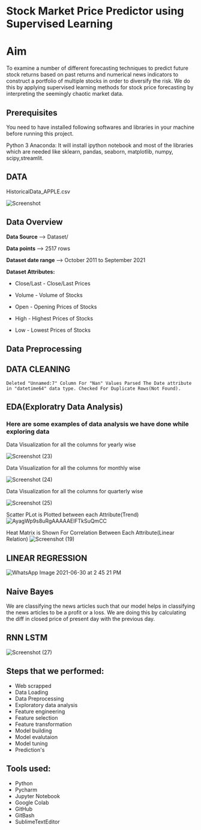 
# Stock Market Price Predictor using Supervised Learning
# Aim
To examine a number of different forecasting techniques to predict future stock returns based on past returns and numerical news indicators to construct a portfolio of multiple stocks in order to diversify the risk. We do this by applying supervised learning methods for stock price forecasting by interpreting the seemingly chaotic market data.

## Prerequisites

You need to have installed following softwares and libraries in your machine before running this project.

Python 3 Anaconda: It will install ipython notebook and most of the libraries which are needed like sklearn, pandas, seaborn, matplotlib, numpy, scipy,streamlit.

  
## DATA

HistoricalData_APPLE.csv

![Screenshot](https://user-images.githubusercontent.com/62774372/123954864-86029400-d9c6-11eb-8981-bddf30c2ba56.png)


## Data Overview

<strong> Data Source </strong> --> Dataset/

<strong> Data points </strong>--> 2517 rows

<strong> Dataset date range </strong> --> October 2011 to September 2021

<strong> Dataset Attributes: </strong>

* Close/Last - Close/Last Prices

* Volume - Volume of Stocks

* Open - Opening Prices of Stocks

* High - Highest Prices of Stocks

* Low -  Lowest Prices of Stocks

## Data Preprocessing

## DATA CLEANING

    Deleted "Unnamed:7" Column For "Nan" Values Parsed The Date attribute in "datetime64" data type. Checked For Duplicate Rows(Not Found).

## EDA(Exploratry Data Analysis)

### Here are some examples of data analysis we have done while exploring data

Data Visualization for all the columns for yearly wise

![Screenshot (23)](https://user-images.githubusercontent.com/62774372/123955329-1b9e2380-d9c7-11eb-839b-f54f9677c1f6.png)

Data Visualization for all the columns for monthly wise

![Screenshot (24)](https://user-images.githubusercontent.com/62774372/123955486-4a1bfe80-d9c7-11eb-9789-8d934598fbe5.png)

Data Visualization for all the columns for quarterly wise

![Screenshot (25)](https://user-images.githubusercontent.com/62774372/123955686-82234180-d9c7-11eb-9bd3-d5fdeb8a1cb7.png)


Scatter PLot is Plotted between each Attribute(Trend) 
![AyagWp9s8uRgAAAAAElFTkSuQmCC](https://user-images.githubusercontent.com/62774372/123956522-666c6b00-d9c8-11eb-9502-65c839802a2b.png)


Heat Matrix is Shown For Correlation Between Each Attribute(Linear Relation)
 ![Screenshot (19)](https://user-images.githubusercontent.com/62774372/123956726-a4698f00-d9c8-11eb-86ac-95ecd0987f3d.png)


## LINEAR REGRESSION 


![WhatsApp Image 2021-06-30 at 2 45 21 PM](https://user-images.githubusercontent.com/62774372/123957141-1215bb00-d9c9-11eb-9a09-08a714929a08.jpeg)

## Naive Bayes

We are classifying the news articles such that our model helps in classifying the news articles to be a profit or a loss.
We are doing this by calculating the diff in closed price of present day with the previous day.


## RNN LSTM

![Screenshot (27)](https://user-images.githubusercontent.com/62774372/123957916-08d91e00-d9ca-11eb-8664-5b59067a4730.png)




## Steps that we performed:

  * Web scrapped
  * Data Loading
  * Data Preprocessing
  * Exploratory data analysis
  * Feature engineering
  * Feature selection
  * Feature transformation
  * Model building
  * Model evalutaion
  * Model tuning
  * Prediction's

## Tools used:

  * Python
  * Pycharm
  * Jupyter Notebook
  * Google Colab
  * GitHub
  * GitBash
  * SublimeTextEditor 
